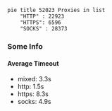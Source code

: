 
```mermaid
pie title 52023 Proxies in list
    "HTTP" : 22923
    "HTTPS": 6596
    "SOCKS" : 28373
```

### Some Info
#### Average Timeout

- mixed: 3.3s
- http: 1.5s
- https: 8.3s
- socks: 4.9s